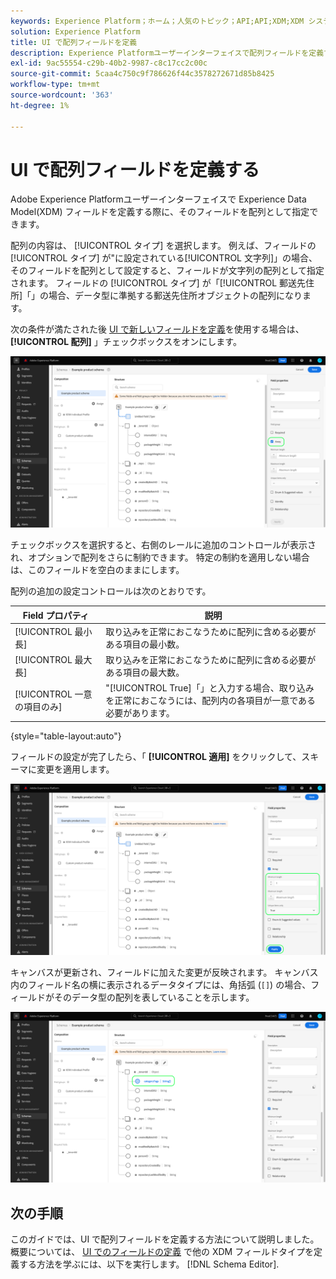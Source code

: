 ```yaml
---
keywords: Experience Platform；ホーム；人気のトピック；API;API;XDM;XDM システム；エクスペリエンスデータモデル；データモデル；ui；ワークスペース；配列；フィールド；
solution: Experience Platform
title: UI で配列フィールドを定義
description: Experience Platformユーザーインターフェイスで配列フィールドを定義する方法を説明します。
exl-id: 9ac55554-c29b-40b2-9987-c8c17cc2c00c
source-git-commit: 5caa4c750c9f786626f44c3578272671d85b8425
workflow-type: tm+mt
source-wordcount: '363'
ht-degree: 1%

---
```


# UI で配列フィールドを定義する

Adobe Experience Platformユーザーインターフェイスで Experience Data Model(XDM) フィールドを定義する際に、そのフィールドを配列として指定できます。

配列の内容は、 [!UICONTROL タイプ] を選択します。 例えば、フィールドの [!UICONTROL タイプ] が&quot;に設定されている[!UICONTROL 文字列]」の場合、そのフィールドを配列として設定すると、フィールドが文字列の配列として指定されます。 フィールドの [!UICONTROL タイプ] が「[!UICONTROL 郵送先住所]「」の場合、データ型に準拠する郵送先住所オブジェクトの配列になります。

次の条件が満たされた後 [UI で新しいフィールドを定義](./overview.md#define)を使用する場合は、 **[!UICONTROL 配列]** 」チェックボックスをオンにします。

![](../../images/ui/fields/special/array.png)

チェックボックスを選択すると、右側のレールに追加のコントロールが表示され、オプションで配列をさらに制約できます。 特定の制約を適用しない場合は、このフィールドを空白のままにします。

配列の追加の設定コントロールは次のとおりです。

| Field プロパティ | 説明 |
| --- | --- |
| [!UICONTROL 最小長] | 取り込みを正常におこなうために配列に含める必要がある項目の最小数。 |
| [!UICONTROL 最大長] | 取り込みを正常におこなうために配列に含める必要がある項目の最大数。 |
| [!UICONTROL 一意の項目のみ] | &quot;[!UICONTROL True]「」と入力する場合、取り込みを正常におこなうには、配列内の各項目が一意である必要があります。 |

{style="table-layout:auto"}

フィールドの設定が完了したら、「 **[!UICONTROL 適用]** をクリックして、スキーマに変更を適用します。

![](../../images/ui/fields/special/array-config.png)

キャンバスが更新され、フィールドに加えた変更が反映されます。 キャンバス内のフィールド名の横に表示されるデータタイプには、角括弧 (`[]`) の場合、フィールドがそのデータ型の配列を表していることを示します。

![](../../images/ui/fields/special/array-applied.png)

## 次の手順

このガイドでは、UI で配列フィールドを定義する方法について説明しました。 概要については、 [UI でのフィールドの定義](./overview.md#special) で他の XDM フィールドタイプを定義する方法を学ぶには、以下を実行します。 [!DNL Schema Editor].
